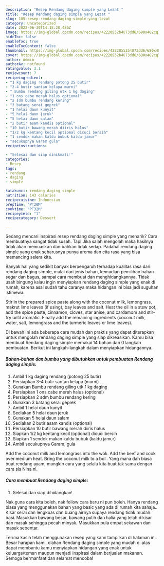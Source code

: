 ```yaml
---
description: "Resep Rendang daging simple yang Lezat "
title: "Resep Rendang daging simple yang Lezat "
slug: 105-resep-rendang-daging-simple-yang-lezat
category: Uncategorized
date: 2022-06-30T14:18:28.486Z
image: https://img-global.cpcdn.com/recipes/42220552b4073dd6/680x482cq70/rendang-daging-simple-foto-resep-utama.jpg
hideToc: false
enableToc: true
enableTocContent: false
thumbnail: https://img-global.cpcdn.com/recipes/42220552b4073dd6/680x482cq70/rendang-daging-simple-foto-resep-utama.jpg
cover: https://img-global.cpcdn.com/recipes/42220552b4073dd6/680x482cq70/rendang-daging-simple-foto-resep-utama.jpg
author: Admin
authorAv: notfound
ratingvalue: 3.1
reviewcount: 7
recipeingredient:
- "1 kg daging rendang potong 25 butir"
- "3-4 butir santan kelapa murni"
- " Bumbu rendang giling utk 1 kg daging"
- "1 ons cabe merah halus optional"
- "2 sdm bumbu rendang kering"
- "3 batang serai geprek"
- "1 helai daun kunyit"
- "5 helai daun jeruk"
- "5 helai daun salam"
- "2 butir asam kandis optional"
- "10 butir bawang merah diiris halus"
- "1/2 kg kentang kecil optional dicuci bersih"
- "1 sendok makan kaldu bubuk kaldu jamur"
- "secukupnya Garam gula"
recipeinstructions:

- "Selesai dan siap dinikmati!"
categories:
- Resep
tags:
- rendang
- daging
- simple

katakunci: rendang daging simple 
nutrition: 143 calories
recipecuisine: Indonesian
preptime: "PT20M"
cooktime: "PT32M"
recipeyield: "1"
recipecategory: Dessert

---
```



Sedang mencari inspirasi resep rendang daging simple yang menarik? Cara membuatnya sangat tidak susah. Tapi Jika salah mengolah maka hasilnya tidak akan memuaskan dan bahkan tidak sedap. Padahal rendang daging simple yang enak seharusnya punya aroma dan cita rasa yang bisa memancing selera kita.


Banyak hal yang sedikit banyak berpengaruh terhadap kualitas rasa dari rendang daging simple, mulai dari jenis bahan, kemudian pemilihan bahan segar dan bagus, sampai cara membuat dan menghidangkannya. Tidak usah bingung kalau ingin menyiapkan rendang daging simple yang enak di rumah, karena asal sudah tahu caranya maka hidangan ini bisa jadi suguhan istimewa.

Stir in the prepared spice paste along with the coconut milk, lemongrass, makrut lime leaves (if using), bay leaves and salt. Heat the oil in a stew pot, add the spice paste, cinnamon, cloves, star anise, and cardamom and stir-fry until aromatic. Finally add the remaining ingredients (coconut milk, water, salt, lemongrass and the turmeric leaves or lime leaves).


Di bawah ini ada beberapa cara mudah dan praktis yang dapat diterapkan untuk mengolah rendang daging simple yang siap dikreasikan. Kamu bisa membuat Rendang daging simple memakai 14 bahan dan 0 langkah pembuatan. Berikut ini langkah-langkah dalam menyiapkan hidangannya.

<!--inarticleads1-->

##### Bahan-bahan dan bumbu yang dibutuhkan untuk pembuatan Rendang daging simple:

1. Ambil 1 kg daging rendang (potong 25 butir)
1. Persiapkan 3-4 butir santan kelapa (murni)
1. Gunakan  Bumbu rendang giling utk 1 kg daging
1. Persiapkan 1 ons cabe merah halus (optional)
1. Persiapkan 2 sdm bumbu rendang kering
1. Gunakan 3 batang serai geprek
1. Ambil 1 helai daun kunyit
1. Sediakan 5 helai daun jeruk
1. Gunakan 5 helai daun salam
1. Sediakan 2 butir asam kandis (optional)
1. Persiapkan 10 butir bawang merah diiris halus
1. Siapkan 1/2 kg kentang kecil (optional) dicuci bersih
1. Siapkan 1 sendok makan kaldu bubuk (kaldu jamur)
1. Ambil secukupnya Garam, gula


Add the coconut milk and lemongrass into the wok. Add the beef and cook over medium heat. Bring the coconut milk to a boil. Yang mana dah biasa buat rendang ayam, mungkin cara yang selalu kita buat tak sama dengan cara sis Nina ni. 

<!--inarticleads2-->

##### Cara membuat Rendang daging simple:


1. Selesai dan siap dihidangkan!

Nak guna cara kita boleh, nak follow cara baru ni pun boleh. Hanya rendang biasa yang menggunakan bahan yang basic yang ada di rumah kita sahaja.. Kisar serai dan lengkuas dan buang airnya supaya rendang tidak mudah basi. Masukkan bawang besar, bawang putih dan halia yang telah dikisar dan masak sehingga pecah minyak. Masukkan pula empat sekawan dan masak sebentar. 

Terima kasih telah menggunakan resep yang kami tampilkan di halaman ini. Besar harapan kami, olahan Rendang daging simple yang mudah di atas dapat membantu kamu menyiapkan hidangan yang enak untuk keluarga/teman maupun menjadi inspirasi dalam berjualan makanan. Semoga bermanfaat dan selamat mencoba!

